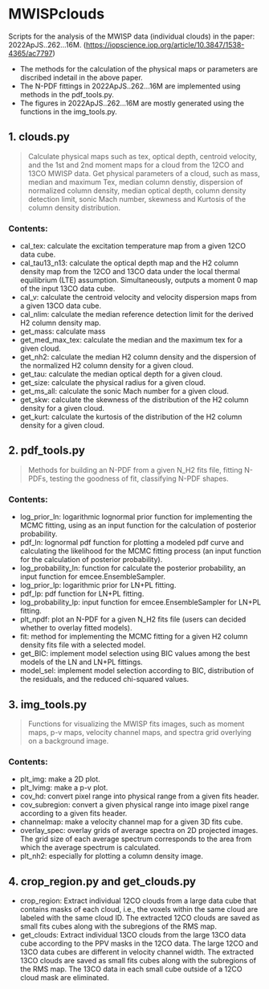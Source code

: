 # MWISPclouds
Scripts for the analysis of the MWISP data (individual clouds) in the paper: 2022ApJS..262...16M. (https://iopscience.iop.org/article/10.3847/1538-4365/ac7797)   
- The methods for the calculation of the physical maps or parameters are discribed indetail in the above paper.  
- The N-PDF fittings in 2022ApJS..262...16M are implemented using methods in the pdf_tools.py.  
- The figures in 2022ApJS..262...16M are mostly generated using the functions in the img_tools.py.  

## 1. clouds.py 
> Calculate physical maps such as tex, optical depth, centroid velocity, and the 1st and 2nd moment maps for a cloud from the 12CO and 13CO MWISP data. 
> Get physical parameters of a cloud, such as mass, median and maximum Tex, median column denstiy, dispersion of normalized column density, median optical depth, column density detection limit, sonic Mach number, skewness and Kurtosis of the column density distribution.

### Contents:
- cal_tex: calculate the excitation temperature map from a given 12CO data cube.
- cal_tau13_n13: calculate the optical depth map and the H2 column density map from the 12CO and 13CO data under the local thermal equilibrium (LTE) assumption. Simultaneously, outputs a moment 0 map of the input 13CO data cube.
- cal_v: calculate the centroid velocity and velocity dispersion maps from a given 13CO data cube.
- cal_nlim: calculate the median reference detection limit for the derived H2 column density map.
- get_mass: calculate mass
- get_med_max_tex: calculate the median and the maximum tex for a given cloud.
- get_nh2: calculate the median H2 column density and the dispersion of the normalized H2 column density for a given cloud.
- get_tau: calculate the median optical depth for a given cloud.
- get_size: calculate the physical radius for a given cloud.
- get_ms_all: calculate the sonic Mach number for a given cloud.
- get_skw: calculate the skewness of the distribution of the H2 column density for a given cloud.
- get_kurt: calculate the kurtosis of the distribution of the H2 column density for a given cloud.

## 2. pdf_tools.py
> Methods for building an N-PDF from a given N_H2 fits file, fitting N-PDFs, testing the goodness of fit, classifying N-PDF shapes.

### Contents:
- log_prior_ln: logarithmic lognormal prior function for implementing the MCMC fitting, using as an input function for the calculation of posterior probability.
- pdf_ln: lognormal pdf function for plotting a modeled pdf curve and calculating the likelihood for the MCMC fitting process (an input function for the calculation of posterior probability).
- log_probability_ln: function for calculate the posterior probability, an input function for emcee.EnsembleSampler.
- log_prior_lp: logarithmic prior for LN+PL fitting.
- pdf_lp: pdf function for LN+PL fitting.
- log_probability_lp: input function for emcee.EnsembleSampler for LN+PL fitting.
- plt_npdf: plot an N-PDF for a given N_H2 fits file (users can decided whether to overlay fitted models).
- fit: method for implementing the MCMC fitting for a given H2 column density fits file with a selected model.
- get_BIC: implement model selection using BIC values among the best models of the LN and LN+PL fittings. 
- model_sel: implement model selection according to BIC, distribution of the residuals, and the reduced chi-squared values. 

## 3. img_tools.py
> Functions for visualizing the MWISP fits images, such as moment maps, p-v maps, velocity channel maps, and spectra grid overlying on a background image.

### Contents:

- plt_img: make a 2D plot. 
- plt_lvimg: make a p-v plot. 
- cov_hd: convert pixel range into physical range from a given fits header.
- cov_subregion: convert a given physical range into image pixel range according to a given fits header. 
- channelmap: make a velocity channel map for a given 3D fits cube.
- overlay_spec: overlay grids of average spectra on 2D projected images. The grid size of each average spectrum corresponds to the area from which the average spectrum is calculated.
- plt_nh2: especially for plotting a column density image.

## 4. crop_region.py and get_clouds.py
- crop_region: Extract individual 12CO clouds from a large data cube that contains masks of each cloud, i.e., the voxels within the same cloud are labeled with the same cloud ID. The extracted 12CO clouds are saved as small fits cubes along with the subregions of the RMS map.
- get_clouds: Extract individual 13CO clouds from the large 13CO data cube according to the PPV masks in the 12CO data. The large 12CO and 13CO data cubes are different in velocity channel width. The extracted 13CO clouds are saved as small fits cubes along with the subregions of the RMS map. The 13CO data in each small cube outside of a 12CO cloud mask are eliminated.
